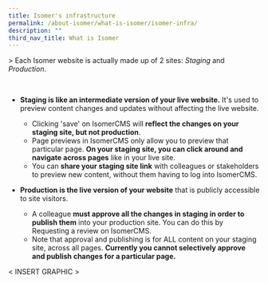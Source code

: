 ```yaml
---
title: Isomer's infrastructure
permalink: /about-isomer/what-is-isomer/isomer-infra/
description: ""
third_nav_title: What is Isomer
---
```

&gt; Each Isomer website is actually made up of 2 sites: *Staging* and *Production*.

<br>

- **Staging is like an intermediate version of your live website.** It's used to preview content changes and updates without affecting the live website.
	- Clicking 'save' on IsomerCMS will **reflect the changes on your staging site, but not production**.
	- Page previews in IsomerCMS only allow you to preview that particular page. **On your staging site, you can click around and navigate across pages** like in your live site.
	- You can **share your staging site link** with colleagues or stakeholders to preview new content, without them having to log into IsomerCMS. 

- **Production is the live version of your website** that is publicly accessible to site visitors.
	- A colleague **must approve all the changes in staging in order to publish them** into your production site. You can do this by Requesting a review on IsomerCMS.
	- Note that approval and publishing is for ALL content on your staging site, across all pages. **Currently you cannot selectively approve and publish changes for a particular page.**

&lt; INSERT GRAPHIC &gt;